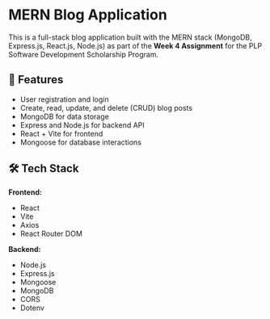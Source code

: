 # MERN Blog Application

This is a full-stack blog application built with the MERN stack (MongoDB, Express.js, React.js, Node.js) as part of the **Week 4 Assignment** for the PLP Software Development Scholarship Program.

## 🚀 Features

- User registration and login
- Create, read, update, and delete (CRUD) blog posts
- MongoDB for data storage
- Express and Node.js for backend API
- React + Vite for frontend
- Mongoose for database interactions

## 🛠️ Tech Stack

**Frontend:**
- React
- Vite
- Axios
- React Router DOM

**Backend:**
- Node.js
- Express.js
- Mongoose
- MongoDB
- CORS
- Dotenv
